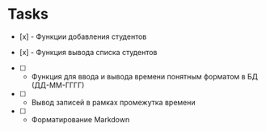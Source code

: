 # Tasks

- [х] - Функции добавления студентов

- [х] - Функция вывода списка студентов

- [ ] - Функция для ввода и вывода времени понятным форматом в БД (ДД-ММ-ГГГГ)

- [ ] - Вывод записей в рамках промежутка времени

- [ ] - Форматирование Markdown